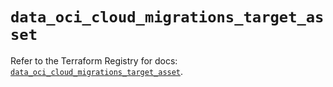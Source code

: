 # `data_oci_cloud_migrations_target_asset`

Refer to the Terraform Registry for docs: [`data_oci_cloud_migrations_target_asset`](https://registry.terraform.io/providers/oracle/oci/6.37.0/docs/data-sources/cloud_migrations_target_asset).

